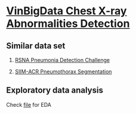 # [VinBigData Chest X-ray Abnormalities Detection](https://www.kaggle.com/c/vinbigdata-chest-xray-abnormalities-detection/data)

## Similar data set
1. [RSNA Pneumonia Detection Challenge](https://www.kaggle.com/c/rsna-pneumonia-detection-challenge)



2. [SIIM-ACR Pneumothorax Segmentation](https://www.kaggle.com/c/siim-acr-pneumothorax-segmentation)

## Exploratory data analysis
Check [file](EDA.ipynb) for EDA
